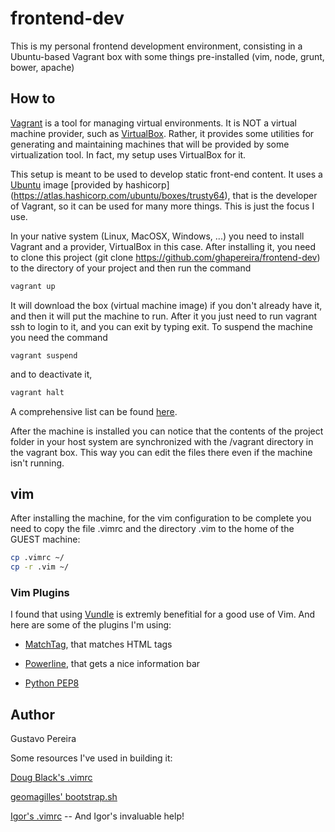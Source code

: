# frontend-dev
This is my personal frontend development environment, consisting in a Ubuntu-based Vagrant box with some things
pre-installed (vim, node, grunt, bower, apache)

## How to

[Vagrant](https://www.vagrantup.com/) is a tool for managing virtual environments. It is NOT a virtual machine provider,
such as [VirtualBox](https://www.virtualbox.org/). Rather, it provides some utilities for generating and maintaining
machines that will be provided by some virtualization tool. In fact, my setup uses VirtualBox for it.

This setup is meant to be used to develop static front-end content. It uses a [Ubuntu](http://www.ubuntu.com/) image
[provided by hashicorp] (https://atlas.hashicorp.com/ubuntu/boxes/trusty64), that is the developer of Vagrant, so it
can be used for many more things. This is just the focus I use.

In your native system (Linux, MacOSX, Windows, ...) you need to install Vagrant and a provider, VirtualBox in this case.
After installing it, you need to clone this project (git clone https://github.com/ghapereira/frontend-dev) to the directory
of your project and then run the command
```bash
vagrant up
```
It will download the box (virtual machine image) if you don't already
have it, and then it will put the machine to run. After it you just need to run vagrant ssh to login to it, and you can
exit by typing exit. To suspend the machine you need the command
```
vagrant suspend
```
and to deactivate it,
```bash
vagrant halt
```
A comprehensive list can be found [here](https://www.vagrantup.com/docs/cli/).

After the machine is installed you can notice that the contents of the project folder in your host system are synchronized
with the /vagrant directory in the vagrant box. This way you can edit the files there even if the machine isn't running.

## vim
After installing the machine, for the vim configuration to be complete you need to copy the file .vimrc and the directory
.vim to the home of the GUEST machine:
```bash
cp .vimrc ~/
cp -r .vim ~/
```

### Vim Plugins
I found that using [Vundle](https://github.com/VundleVim/Vundle.vim) is extremly benefitial for a good use of
Vim. And here are some of the plugins I'm using:

* [MatchTag](https://github.com/gregsexton/MatchTag), that matches HTML tags

* [Powerline](https://github.com/Lokaltog/vim-powerline), that gets a nice information bar

* [Python PEP8](https://github.com/nvie/vim-flake8)

## Author
Gustavo Pereira

Some resources I've used in building it:

[Doug Black's .vimrc](http://dougblack.io/words/a-good-vimrc.html)

[geomagilles' bootstrap.sh](https://github.com/geomagilles/vagrant-grunt-bower/blob/master/bootstrap.sh)

[Igor's .vimrc](http://igorcorradi.com/) -- And Igor's invaluable help!
